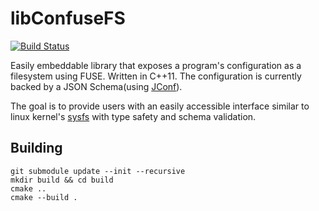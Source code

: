 # libConfuseFS

[![Build Status](https://api.travis-ci.org/yossizap/libconfusefs.svg?branch=master)](https://api.travis-ci.org/yossizap/libconfusefs)

Easily embeddable library that exposes a program's configuration as a filesystem using FUSE. Written in C++11.
The configuration is currently backed by a JSON Schema(using [JConf](https://github.com/yossizap/jconf)).

The goal is to provide users with an easily accessible interface similar to linux kernel's [sysfs](https://github.com/torvalds/linux/blob/master/Documentation/filesystems/sysfs.txt) with type safety and schema validation.

## Building
```
git submodule update --init --recursive
mkdir build && cd build
cmake ..
cmake --build .
```
